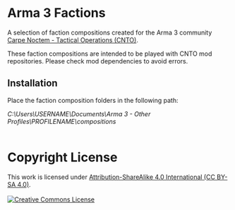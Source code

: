 # Arma 3 Factions
A selection of faction compositions created for the Arma 3 community <a rel="cnto" href="https://www.carpenoctem.co/">Carpe Noctem - Tactical Operations (CNTO)</a>.

These faction compositions are intended to be played with CNTO mod repositories. Please check mod dependencies to avoid errors.
<br/>
## Installation
Place the faction composition folders in the following path:

*C:\Users\USERNAME\Documents\Arma 3 - Other Profiles\PROFILENAME\compositions*
<br/>
<br/>
# Copyright License
This work is licensed under <a rel="license" href="https://creativecommons.org/licenses/by-sa/4.0/">Attribution-ShareAlike 4.0 International (CC BY-SA 4.0)</a>.
<br/>
<br/>
<a rel="license" href="http://creativecommons.org/licenses/by-nc-sa/4.0/"><img alt="Creative Commons License" style="border-width:0" src="https://i.creativecommons.org/l/by-nc-sa/4.0/88x31.png" /></a>
